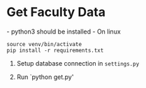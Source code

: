 # Get Faculty Data

<p class="callout warning">
    - python3 should be installed
    - On linux

    source venv/bin/activate 
    pip install -r requirements.txt

</p>

1. Setup database connection in `settings.py`

2. Run `python get.py'
